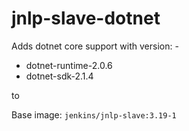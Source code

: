 ﻿# jnlp-slave-dotnet

Adds dotnet core support with version: -

+ dotnet-runtime-2.0.6
+ dotnet-sdk-2.1.4

to

Base image: `jenkins/jnlp-slave:3.19-1`
